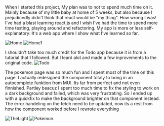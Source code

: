 
When I started this project, My plan was to not to spend much time on it. Mainly because of my little baby at home of 5 weeks, but also because I prejudicedly didn't think that react would be "my thing". How wrong I was! I've had a blast learning react.js and I wish I've had the time to spend more time testing, playing around and refactoring. My app is more or less self-explanatory: It's a web app where I show what I've learned so far.
 
![Home](https://user-images.githubusercontent.com/89383163/189978337-2d99ff22-d13e-4470-a5d0-105a5acb7ab8.jpg) 
![Home1](https://user-images.githubusercontent.com/89383163/189978371-faac1596-3b4c-497c-8576-e2e89e60f84b.jpg) 

I shouldn't take too much credit for the Todo app because it is from a tutorial that I followed. But I leard alot and made a few inprovements to the original code. ![Todo](https://user-images.githubusercontent.com/89383163/189978398-b3ba1406-6062-4742-a4ab-5186a370e086.jpg)

The pokemon page was so much fun and I spent most of the time on this page. I actually redesigned the component totaly to bring in an autocomplete funktion from MUI. Its far from perfect and not even finnished. Partley beacuz I spent too much time to fix the styling to work on a dark background and failed, which was very frustrating. So I ended up with a quickfix to make the background brighter on that component instead. The error handeling on the fetch need to be updated, now its a rest from how the component worked before I rewrote everything

![TheLight](https://user-images.githubusercontent.com/89383163/189978414-b76643dd-3d9b-4715-baa2-5cfc279a3216.jpg)
![Pokemon](https://user-images.githubusercontent.com/89383163/189978426-109a0c77-a4cd-4f76-9d03-efb5c42a30ad.jpg)

